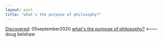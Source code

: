 ```yaml
---
layout: post
title: "what's the purpose of philosophy?"
---
```

[Discovered](http://rolandtanglao.com/2020/07/29/p1-blogthis-checkvist-list-links-to-blog/): 05september2020 [what's the purpose of philosophy?](http://dougbelshaw.com/blog/2020/08/31/purpose-of-philosophy/) <--- doug belshaw
